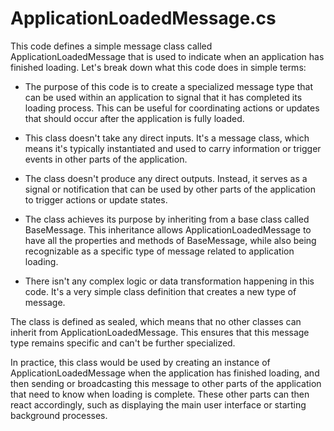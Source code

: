 # ApplicationLoadedMessage.cs

This code defines a simple message class called ApplicationLoadedMessage that is used to indicate when an application has finished loading. Let's break down what this code does in simple terms:

- The purpose of this code is to create a specialized message type that can be used within an application to signal that it has completed its loading process. This can be useful for coordinating actions or updates that should occur after the application is fully loaded.

- This class doesn't take any direct inputs. It's a message class, which means it's typically instantiated and used to carry information or trigger events in other parts of the application.

- The class doesn't produce any direct outputs. Instead, it serves as a signal or notification that can be used by other parts of the application to trigger actions or update states.

- The class achieves its purpose by inheriting from a base class called BaseMessage. This inheritance allows ApplicationLoadedMessage to have all the properties and methods of BaseMessage, while also being recognizable as a specific type of message related to application loading.

- There isn't any complex logic or data transformation happening in this code. It's a very simple class definition that creates a new type of message.

The class is defined as sealed, which means that no other classes can inherit from ApplicationLoadedMessage. This ensures that this message type remains specific and can't be further specialized.

In practice, this class would be used by creating an instance of ApplicationLoadedMessage when the application has finished loading, and then sending or broadcasting this message to other parts of the application that need to know when loading is complete. These other parts can then react accordingly, such as displaying the main user interface or starting background processes.